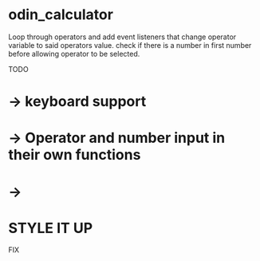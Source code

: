 # odin_calculator

Loop through operators and add event listeners that change
operator variable to said operators value.
check if there is a number in first number before allowing operator to be selected.


TODO
# -> keyboard support
# -> Operator and number input in their own functions
# -> 

# STYLE IT UP

FIX